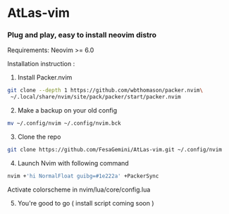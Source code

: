 # AtLas-vim

### Plug and play, easy to install neovim distro

Requirements: Neovim >= 6.0

Installation instruction : 

1. Install Packer.nvim
```bash
git clone --depth 1 https://github.com/wbthomason/packer.nvim\
 ~/.local/share/nvim/site/pack/packer/start/packer.nvim
```

2. Make a backup on your old config
```bash
mv ~/.config/nvim ~/.config/nvim.bck
```

3. Clone the repo 
```bash
git clone https://github.com/FesaGemini/AtLas-vim.git ~/.config/nvim
```

4. Launch Nvim with following command
```bash
nvim +'hi NormalFloat guibg=#1e222a' +PackerSync
```

Activate colorscheme in nvim/lua/core/config.lua

5. You're good to go ( install script coming soon ) 
